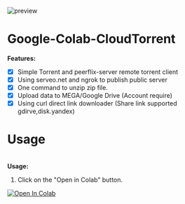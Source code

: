![preview](https://raw.githubusercontent.com/biplobsd/Google-Colab-CloudTorrent/master/src/preview.gif)

# Google-Colab-CloudTorrent

<b>Features:</b>
- [x] Simple Torrent and peerflix-server remote torrent client
- [x] Using serveo.net and ngrok to publish public server
- [x] One command to unzip zip file.
- [x] Upload data to MEGA/Google Drive (Account require)
- [x] Using curl direct link downloader (Share link supported gdirve,disk.yandex)

# Usage
<br><b>Usage:</b>
1. Click on the "Open in Colab" button.

<a href="https://colab.research.google.com/github/biplobsd/Google-Colab-CloudTorrent/blob/master/torrentTOmega_gdrive.ipynb" target="_parent\"><img src="https://colab.research.google.com/assets/colab-badge.svg" alt="Open In Colab"/></a>
